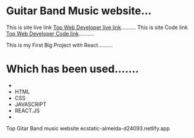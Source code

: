 # Guitar Band Music website...

This is site live link [Top Web Developer live link]()..........
This is site Code link [Top Web Developer Code link]()..........

This is my First Big Project with React..........

# Which has been used.......

- 
- HTML
- CSS
- JAVASCRIPT
- REACT.JS
- 
Top Gitar Band music website
ecstatic-almeida-d24093.netlify.app